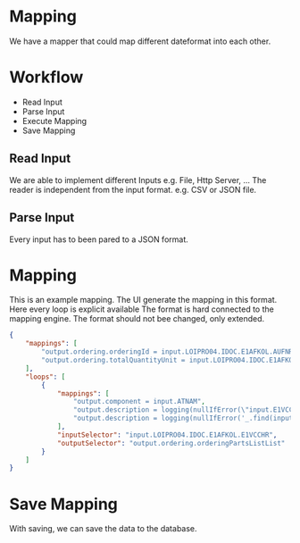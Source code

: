 # Mapping

We have a mapper that could map different dateformat into each other.

# Workflow

 * Read Input
 * Parse Input
 * Execute Mapping
 * Save Mapping

## Read Input

We are able to implement different Inputs e.g. File, Http Server, ...
The reader is independent from the input format. e.g. CSV or JSON file.

## Parse Input

Every input has to been pared to a JSON format.

# Mapping
This is an example mapping. The UI generate the mapping in this format. Here every loop is explicit available
The format is hard connected to the mapping engine. The format should not bee changed, only extended.
```JSON
{
    "mappings": [
        "output.ordering.orderingId = input.LOIPRO04.IDOC.E1AFKOL.AUFNR",
        "output.ordering.totalQuantityUnit = input.LOIPRO04.IDOC.E1AFKOL.BMENGE"
    ],
    "loops": [
        {
            "mappings": [
                "output.component = input.ATNAM",
                "output.description = logging(nullIfError(\"input.E1VCCHT[0].ATBEZ\")) //Dies funktioniert nicht, da immer unterschiedlich viele Sprachen vorhanden sind.",
                "output.description = logging(nullIfError('_.find(input.E1VCCHT, {\"LAISO\": \"DE\"}).ATBEZ'))"
            ],
            "inputSelector": "input.LOIPRO04.IDOC.E1AFKOL.E1VCCHR",
            "outputSelector": "output.ordering.orderingPartsListList"
        }
    ]
}
```

# Save Mapping

With saving, we can save the data to the database.